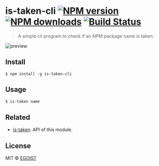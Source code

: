 # is-taken-cli [![NPM version](https://img.shields.io/npm/v/is-taken-cli.svg)](https://npmjs.com/package/is-taken-cli) [![NPM downloads](https://img.shields.io/npm/dm/is-taken-cli.svg)](https://npmjs.com/package/is-taken-cli) [![Build Status](https://img.shields.io/circleci/project/egoist/is-taken-cli/master.svg)](https://circleci.com/gh/egoist/is-taken-cli)

> A simple cli program to check if an NPM package name is taken.

![preview](https://ooo.0o0.ooo/2016/02/15/56c1f4d207bbe.png)

## Install

```
$ npm install -g is-taken-cli
```

## Usage

```bash
$ is-taken name
```

## Related

- [is-taken](https://github.com/egoist/is-taken): API of this module.

## License

MIT © [EGOIST](https://github.com/egoist)
